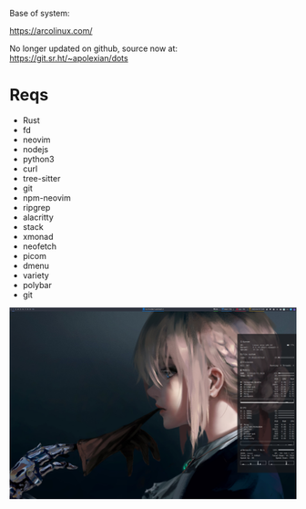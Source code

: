 Base of system:

https://arcolinux.com/

No longer updated on github, source now at: https://git.sr.ht/~apolexian/dots

# Reqs

* Rust
* fd
* neovim
* nodejs
* python3
* curl
* tree-sitter
* git
* npm-neovim
* ripgrep
* alacritty
* stack
* xmonad
* neofetch
* picom
* dmenu
* variety
* polybar
* git

![dots](dots.png)
